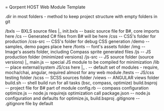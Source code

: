 = Qorpent HOST Web Module Template

.dir in most folders - method to keep project structure with empty folders in git

/bxls				-- BXLS source files
  |_ init.bxls		-- basic source file for B#, core imports here
/cs					-- Generated C# files from B# will be here
/css 				-- CSS's folder for production
/css-src			-- CSS's folder for debug CSS generation
/demo				-- samples, demo pages place here
/fonts				-- font's assets folder
/img 				-- Image's assets folder, including Compass sprite generated files
/js					-- JS production folder (minimized versions)
/js-src				-- JS source folder (source versions)
  |_ main.js 		-- special JS module to be compiled for minimization
/lib 				-- place external/system JS/css here
  |_ *.*			-- default set of modules  - require, mocha/chai, angular, required almost for any web module
/tests				-- JS/css testing folder
/scss				-- SCSS sources folder
/views				-- ANGULAR views folder
build.sh			-- shell build run for all tasks (bsc, compass, optimize)
build.bsproj		-- project file for B# part of module
config.rb 			-- compass configuration 
optimize.js			-- node.js requirejs optimization call
package.json		-- node.js configuration and defaults for optimize.js, build.bsproj
.gitignore			-- .gitignore file by default
